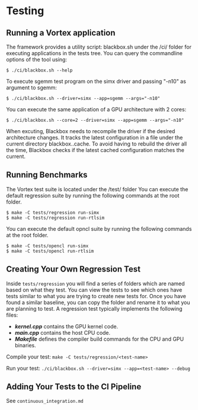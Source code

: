 # Testing

## Running a Vortex application

The framework provides a utility script: blackbox.sh under the /ci/ folder for executing applications in the tests tree.
You can query the commandline options of the tool using:

    $ ./ci/blackbox.sh --help

To execute sgemm test program on the simx driver and passing "-n10" as argument to sgemm:

    $ ./ci/blackbox.sh --driver=simx --app=sgemm --args="-n10"

You can execute the same application of a GPU architecture with 2 cores:

    $ ./ci/blackbox.sh --core=2 --driver=simx --app=sgemm --args="-n10"

When excuting, Blackbox needs to recompile the driver if the desired architecture changes.
It tracks the latest configuration in a file under the current directory blackbox.<driver>.cache.
To avoid having to rebuild the driver all the time, Blackbox checks if the latest cached configuration matches the current.

## Running Benchmarks

The Vortex test suite is located under the /test/ folder
You can execute the default regression suite by running the following commands at the root folder.

    $ make -C tests/regression run-simx
    $ make -C tests/regression run-rtlsim

You can execute the default opncl suite by running the following commands at the root folder.

    $ make -C tests/opencl run-simx
    $ make -C tests/opencl run-rtlsim

## Creating Your Own Regression Test

Inside `tests/regression` you will find a series of folders which are named based on what they test.
You can view the tests to see which ones have tests similar to what you are trying to create new tests for.
Once you have found a similar baseline, you can copy the folder and rename it to what you are planning to test.
A regression test typically implements the following files:
- ***kernel.cpp*** contains the GPU kernel code.
- ***main.cpp*** contains the host CPU code.
- ***Makefile*** defines the compiler build commands for the CPU and GPU binaries.

Compile your test: `make -C tests/regression/<test-name>`

Run your test: `./ci/blackbox.sh --driver=simx --app=<test-name> --debug`

## Adding Your Tests to the CI Pipeline
See `continuous_integration.md`